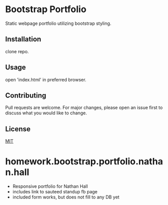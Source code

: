 # Bootstrap Portfolio

Static webpage portfolio utilizing bootstrap styling.

## Installation

clone repo.

## Usage

open 'index.html' in preferred browser.

## Contributing
Pull requests are welcome. For major changes, please open an issue first to discuss what you would like to change.

## License
[MIT](https://choosealicense.com/licenses/mit/)

# homework.bootstrap.portfolio.nathan.hall

* Responsive portfolio for Nathan Hall
* includes link to sauteed standup fb page
* included form works, but does not fill to any DB yet
